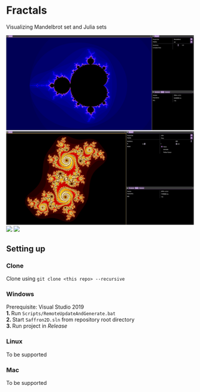 # Fractals
Visualizing Mandelbrot set and Julia sets

<img src="https://github.com/saffronjam/Fractals/blob/master/preview0.png">
<img src="https://github.com/saffronjam/Fractals/blob/master/preview1.png">
<img src="https://github.com/saffronjam/Fractals/blob/master/previewGif0.gif">
<img src="https://github.com/saffronjam/Fractals/blob/master/previewGif1.gif">

## Setting up

### Clone
Clone using ``git clone <this repo> --recursive``

### Windows
Prerequisite: Visual Studio 2019</br>
<b> 1. </b> Run ``Scripts/RemoteUpdateAndGenerate.bat``</br>
<b> 2. </b> Start ``Saffron2D.sln`` from repository root directory</br>
<b> 3. </b> Run project in <i>Release</i></br>

### Linux
To be supported

### Mac
To be supported
